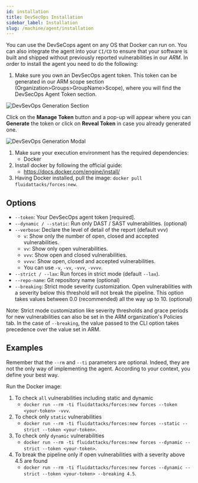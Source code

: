 ```yaml
---
id: installation
title: DevSecOps Installation
sidebar_label: Installation
slug: /machine/agent/installation
---
```


You can use the DevSeCops agent
on any OS that Docker can run on.
You can also integrate the agent
into your `CI/CD` to ensure
that your software is built and shipped
without previously reported vulnerabilities
in our *ARM*.
In order to install the agent
you need to do the following:

1. Make sure you own
  an DevSecOps agent token.
  This token can be generated
  in our ARM scope section
  (Organization>Groups>GroupName>Scope),
  where you will find
  the DevSecOps Agent Token section.

  ![DevSevOps Generation Section](https://res.cloudinary.com/fluid-attacks/image/upload/v1622211894/docs/machine/agent/installation/devsecops_token_section_jpex40.webp)

  Click on the **Manage Token** button
  and a pop-up will appear
  where you can **Generate** the token
  or click on **Reveal Token**
  in case you already generated one.

  ![DevSevOps Generation Modal](https://res.cloudinary.com/fluid-attacks/image/upload/v1622211889/docs/machine/agent/installation/devsecops_token_modal_ivw8th.webp)

1. Make sure your execution environment
  has the required dependencies:
    - Docker
1. Install docker by following
  the official guide:
    - https://docs.docker.com/engine/install/
1. Having Docker installed,
  pull the image:
  `docker pull fluidattacks/forces:new`.

## Options

- `--token`: Your DevSecOps agent token [required].
- `--dynamic / --static`: Run only DAST / SAST vulnerabilities. (optional)
- `--verbose`: Declare the level of detail of the report (default vvv)
    - `v`: Show only the number of open,
    closed and accepted vulnerabilities.
    - `vv`: Show only open vulnerabilities.
    - `vvv`: Show open and closed vulnerabilities.
    - `vvvv`: Show open, closed
    and accepted vulnerabilities.
    - You can use `-v`, `-vv`, `-vvv`, `-vvvv`.
- `--strict / --lax`: Run forces in strict mode (default `--lax`).
- `--repo-name`: Git repository name (optional)
- `--breaking`: Strict mode severity customization. Open vulnerabilities
  with a severity below this threshold will not break the pipeline. This option
  takes values between 0.0 (recommended) all the way up to 10. (optional)

Note: Strict mode customization like severity thresholds and grace periods
for new vulnerabilities can also be set in the ARM organization's Policies tab.
In the case of `--breaking`, the value passed to the CLI option takes
precedence over the value set in ARM.

## Examples

Remember that the `--rm` and
`--ti` parameters are optional.
Indeed,
they are not the only way
of implementing the agent.
According to your context,
you define your best way.

Run the Docker image:

1. To check `all` vulnerabilities
  including static and dynamic
    - `docker run --rm -ti fluidattacks/forces:new
    forces --token <your-token> -vvv`.
1. To check only `static` vulnerabilities
    - `docker run --rm -ti fluidattacks/forces:new
    forces --static --strict --token <your-token>`.
1. To check only `dynamic` vulnerabilities
    - `docker run --rm -ti fluidattacks/forces:new
    forces --dynamic --strict --token <your-token>`.
1. To break the pipeline only if open vulnerabilities
  with a severity above 4.5 are found
    - `docker run --rm -ti fluidattacks/forces:new
    forces --dynamic --strict --token <your-token> --breaking 4.5`.
